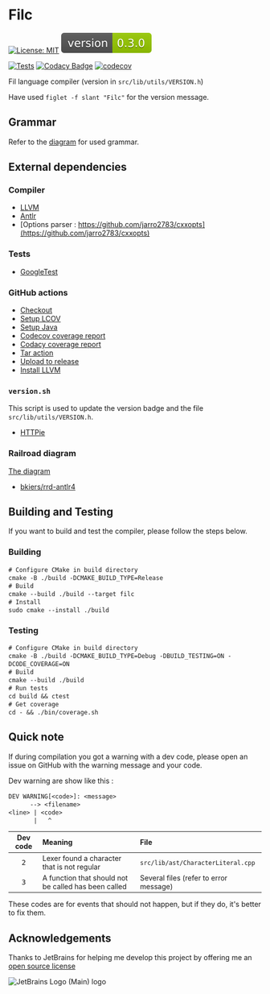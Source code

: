 # Filc

[![License: MIT](https://img.shields.io/badge/License-MIT-yellow.svg)](https://opensource.org/licenses/MIT)
![Version](version.svg)

[![Tests](https://github.com/Fil-Language/Filc/actions/workflows/tests.yml/badge.svg?branch=master)](https://github.com/Fil-Language/Filc/actions/workflows/tests.yml)
[![Codacy Badge](https://app.codacy.com/project/badge/Grade/749c60420a9244dbac4ce1e0bd594f1e)](https://www.codacy.com/gh/Fil-Language/Filc/dashboard?utm_source=github.com&amp;utm_medium=referral&amp;utm_content=Fil-Language/Filc&amp;utm_campaign=Badge_Grade)
[![codecov](https://codecov.io/gh/Fil-Language/Filc/branch/master/graph/badge.svg?token=BRT1CEUTW9)](https://codecov.io/gh/Fil-Language/Filc)

Fil language compiler (version in `src/lib/utils/VERSION.h`)

Have used `figlet -f slant "Filc"` for the version message.

## Grammar

Refer to the [diagram](src/lib/grammar/diagram.html) for used grammar.

## External dependencies

### Compiler

- [LLVM](https://llvm.org/)
- [Antlr](https://www.antlr.org/)
- [Options parser : https://github.com/jarro2783/cxxopts](https://github.com/jarro2783/cxxopts)

### Tests

- [GoogleTest](https://google.github.io/googletest/)

### GitHub actions

- [Checkout](https://github.com/marketplace/actions/checkout)
- [Setup LCOV](https://github.com/marketplace/actions/setup-lcov)
- [Setup Java](https://github.com/marketplace/actions/setup-java-jdk)
- [Codecov coverage report](https://github.com/marketplace/actions/codecov)
- [Codacy coverage report](https://github.com/marketplace/actions/codacy-coverage-reporter)
- [Tar action](https://github.com/marketplace/actions/tar-action)
- [Upload to release](https://github.com/marketplace/actions/upload-to-release)
- [Install LLVM](https://github.com/marketplace/actions/install-llvm-and-clang)

### `version.sh`

This script is used to update the version badge and the file `src/lib/utils/VERSION.h`.

- [HTTPie](https://github.com/httpie/httpie)

### Railroad diagram

[The diagram](src/lib/grammar/diagram.html)

- [bkiers/rrd-antlr4](https://github.com/bkiers/rrd-antlr4)

## Building and Testing

If you want to build and test the compiler, please follow the steps below.

### Building

```shell
# Configure CMake in build directory
cmake -B ./build -DCMAKE_BUILD_TYPE=Release
# Build
cmake --build ./build --target filc
# Install
sudo cmake --install ./build
```

### Testing

```shell
# Configure CMake in build directory
cmake -B ./build -DCMAKE_BUILD_TYPE=Debug -DBUILD_TESTING=ON -DCODE_COVERAGE=ON
# Build
cmake --build ./build
# Run tests
cd build && ctest
# Get coverage
cd - && ./bin/coverage.sh
```

## Quick note

If during compilation you got a warning with a dev code, please open an issue on GitHub with the warning message and
your code.

Dev warning are show like this :

```
DEV WARNING[<code>]: <message>
      --> <filename>
<line> | <code>
       |   ^
```

|   Dev code   | Meaning                                              | File                                   |
|:------------:|:-----------------------------------------------------|:---------------------------------------|
| <kbd>2</kbd> | Lexer found a character that is not regular          | `src/lib/ast/CharacterLiteral.cpp`     |
| <kbd>3</kdb> | A function that should not be called has been called | Several files (refer to error message) |

These codes are for events that should not happen, but if they do, it's better to fix them.

## Acknowledgements

Thanks to JetBrains for helping me develop this project by offering me
an [open source license](https://jb.gg/OpenSourceSupport)

![JetBrains Logo (Main) logo](https://resources.jetbrains.com/storage/products/company/brand/logos/jb_beam.svg)